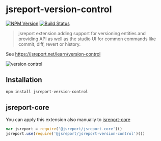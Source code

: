 # jsreport-version-control
[![NPM Version](http://img.shields.io/npm/v/jsreport-version-control.svg?style=flat-square)](https://npmjs.com/package/jsreport-version-control)
[![Build Status](https://travis-ci.com/jsreport/jsreport-version-control.png?branch=master)](https://travis-ci.com/jsreport/jsreport-version-control)

> jsreport extension adding support for versioning entities and providing API as well as the studio UI for common commands like commit, diff, revert or history.

See https://jsreport.net/learn/version-control

![version control](https://jsreport.net/img/version-control.gif)

## Installation

```bash
npm install jsreport-version-control
```

## jsreport-core
You can apply this extension also manually to [jsreport-core](https://github.com/jsreport/jsreport/tree/master/packages/jsreport-core)

```js
var jsreport = require('@jsreport/jsreport-core')()
jsreport.use(require('@jsreport/jsreport-version-control')())
```
